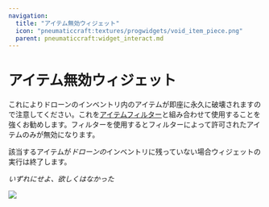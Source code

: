 ```yaml
---
navigation:
  title: "アイテム無効ウィジェット"
  icon: "pneumaticcraft:textures/progwidgets/void_item_piece.png"
  parent: pneumaticcraft:widget_interact.md
---
```


# アイテム無効ウィジェット

これによりドローンのインベントリ内のアイテムが即座に永久に破壊されますので注意してください。これを[アイテムフィルター](./item_filter.md)と組み合わせて使用することを強くお勧めします。フィルターを使用するとフィルターによって許可されたアイテムのみが無効になります。

該当するアイテムが*ドローンの*インベントリに残っていない場合ウィジェットの実行は終了します。

*いずれにせよ、欲しくはなかった*

![](void_item_piece.png)

